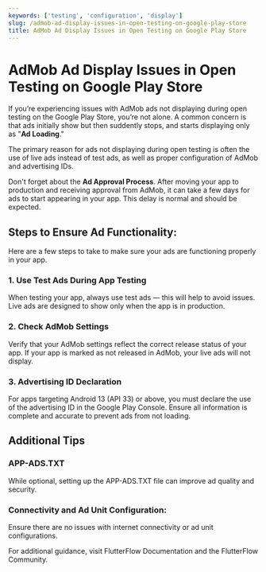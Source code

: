 ```yaml
---
keywords: ['testing', 'configuration', 'display']
slug: /admob-ad-display-issues-in-open-testing-on-google-play-store
title: AdMob Ad Display Issues in Open Testing on Google Play Store
---
```

# AdMob Ad Display Issues in Open Testing on Google Play Store

If you’re experiencing issues with AdMob ads not displaying during open testing on the Google Play Store, you’re not alone. A common concern is that ads initially show but then suddently stops, and starts displaying only as "**Ad Loading**."

The primary reason for ads not displaying during open testing is often the use of live ads instead of test ads, as well as proper configuration of AdMob and advertising IDs. 

Don't forget about the **Ad Approval Process**. After moving your app to production and receiving approval from AdMob, it can take a few days for ads to start appearing in your app. This delay is normal and should be expected.

## Steps to Ensure Ad Functionality:

Here are a few steps to take to make sure your ads are functioning properly in your app.

### 1. Use Test Ads During App Testing

When testing your app, always use test ads — this will help to avoid issues. Live ads are designed to show only when the app is in production.

### 2. Check AdMob Settings

Verify that your AdMob settings reflect the correct release status of your app. If your app is marked as not released in AdMob, your live ads will not display.

### 3. Advertising ID Declaration

For apps targeting Android 13 (API 33) or above, you must declare the use of the advertising ID in the Google Play Console. Ensure all information is complete and accurate to prevent ads from not loading.

## Additional Tips

### APP-ADS.TXT

While optional, setting up the APP-ADS.TXT file can improve ad quality and security.

### Connectivity and Ad Unit Configuration: 

Ensure there are no issues with internet connectivity or ad unit configurations.


For additional guidance, visit FlutterFlow Documentation and the FlutterFlow Community.